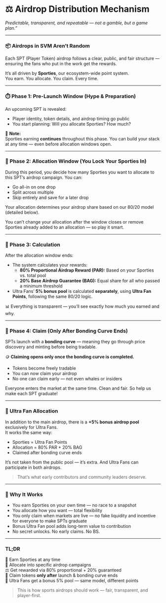 # ⚖️ Airdrop Distribution Mechanism

_Predictable, transparent, and repeatable — not a gamble, but a game plan.”_

***

### 📦 Airdrops in SVM Aren’t Random

Each SPT (Player Token) airdrop follows a clear, public, and fair structure — ensuring the fans who put in the work get the rewards.

It’s all driven by **Sporties**, our ecosystem-wide point system.\
You earn. You allocate. You claim. Every time.

***

### ⏱️ Phase 1: Pre-Launch Window (Hype & Preparation)

An upcoming SPT is revealed:

* Player identity, token details, and airdrop timing go public
* You start planning: Will you allocate Sporties? How much?

🚨 **Note:**\
Sporties earning **continues** throughout this phase. You can build your stack at any time — even before allocation windows open.

***

### 🎯 Phase 2: Allocation Window (You Lock Your Sporties In)

During this period, you decide how many Sporties you want to allocate to this SPT’s airdrop campaign. You can:

* Go all-in on one drop
* Split across multiple
* Skip entirely and save for a later drop

Your allocation determines your airdrop share based on our 80/20 model (detailed below).

You can’t change your allocation after the window closes or remove Sporties already added to an allocation — so play it smart.

***

### 🧮 Phase 3: Calculation

After the allocation window ends:

* The system calculates your rewards:
  * **80% Proportional Airdrap Reward (PAR):** Based on your Sporties vs. total pool
  * **20% Base Airdrop Guarantee (BAG):** Equal share for all who passed a minimum threshold
* Ultra Fans’ **5% bonus pool** is calculated **separately**, using **Ultra Fan Points**, following the same 80/20 logic.

📊 Everything is transparent — you’ll see exactly how much you earned and why.

***

### 🚀 Phase 4: Claim (Only After Bonding Curve Ends)

SPTs launch with a **bonding curve** — meaning they go through price discovery and minting before being tradable.

🪙 **Claiming opens only once the bonding curve is completed.**

* Tokens become freely tradable
* You can now claim your airdrop
* No one can claim early — not even whales or insiders

Everyone enters the market at the same time. Clean and fair. So help us make each SPT graduate!

***

### 🔄 Ultra Fan Allocation

In addition to the main airdrop, there is a **+5% bonus airdrop pool** exclusively for Ultra Fans.\
It works the same way:

* Sporties = Ultra Fan Points
* Allocation = 80% PAR + 20% BAG
* Claimed after bonding curve ends

It’s not taken from the public pool — it’s extra. And Ultra Fans can participate in both airdrops.

> That’s what early contributors and community leaders deserve.

***

### 🔐 Why It Works

* You earn Sporties on your own time — no race to a snapshot
* You allocate how you want — total flexibility
* You only claim when markets are live — no fake liquidity and incentive for everyone to make SPTs graduate
* Bonus Ultra Fan pool adds long-term value to contribution
* No secret unlocks. No early claims. No BS.

***

### TL;DR

🧠 Earn Sporties at any time\
🎯 Allocate into specific airdrop campaigns\
⚖️ Get rewarded via 80% proportional + 20% guaranteed\
🚀 Claim tokens **only after** launch & bonding curve ends\
🏅 Ultra Fans get a bonus 5% pool — same model, different points

> This is how sports airdrops should work — fair, transparent, and player-first.
